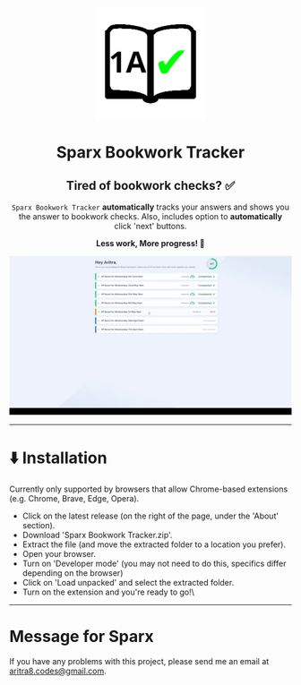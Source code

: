 <div align="center">
  <img src="readme_files/logo.png" alt="Sparx Bookwork Tracker logo" width="200">

  # Sparx Bookwork Tracker

  ## Tired of bookwork checks? ✅

  `Sparx Bookwork Tracker` **automatically** tracks your answers and shows you the answer to bookwork checks. Also, includes option to **automatically** click 'next' buttons.

  **Less work, More progress! 💪**

  ![A gif of the extension running](readme_files/running.gif)
</div>

---

# ⬇️ Installation
Currently only supported by browsers that allow Chrome-based extensions (e.g. Chrome, Brave, Edge, Opera).

- Click on the latest release (on the right of the page, under the 'About' section).
- Download 'Sparx Bookwork Tracker.zip'.
- Extract the file (and move the extracted folder to a location you prefer).
- Open your browser.
- Turn on 'Developer mode' (you may not need to do this, specifics differ depending on the browser)
- Click on 'Load unpacked' and select the extracted folder.
- Turn on the extension and you're ready to go!\

---

# Message for Sparx

If you have any problems with this project, please send me an email at aritra8.codes@gmail.com.